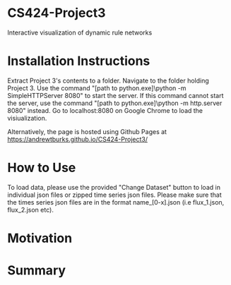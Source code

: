 # CS424-Project3
Interactive visualization of dynamic rule networks 


# Installation Instructions

Extract Project 3's contents to a folder. Navigate to the folder holding Project 3. Use the command "[path to python.exe]\python -m SimpleHTTPServer 8080" to start the server. 
If this command cannot start the server, use the command "[path to python.exe]\python -m http.server 8080" instead. Go to localhost:8080 on Google Chrome to load the visiualization.

Alternatively, the page is hosted using Github Pages at https://andrewtburks.github.io/CS424-Project3/

# How to Use

To load data, please use the provided "Change Dataset" button to load in individual json files or zipped time series json files. Please make sure that the times series json files are in the format name_[0-x].json (i.e flux_1.json, flux_2.json etc). 

# Motivation 

# Summary

